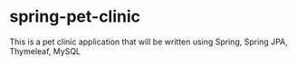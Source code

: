 # spring-pet-clinic
This is a pet clinic application that will be written using Spring, Spring JPA, Thymeleaf, MySQL

